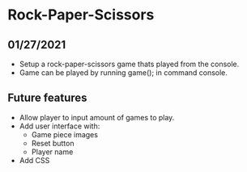 # Rock-Paper-Scissors
## 01/27/2021
- Setup a rock-paper-scissors game thats played from the console.
- Game can be played by running game(); in command console.

## Future features
- Allow player to input amount of games to play.
- Add user interface with:
    - Game piece images
    - Reset button
    - Player name
- Add CSS